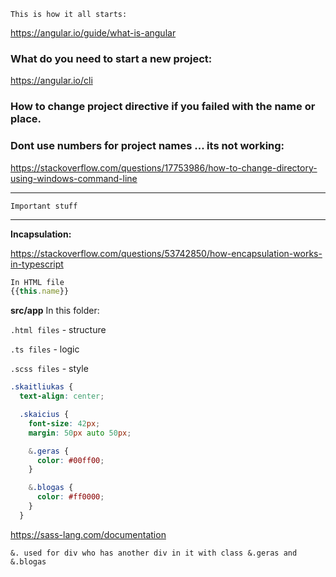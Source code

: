 `This is how it all starts:`

https://angular.io/guide/what-is-angular

### What do you need to start a new project:

https://angular.io/cli

### How to change project directive if you failed with the name or place.

### Dont use numbers for project names ... its not working:

https://stackoverflow.com/questions/17753986/how-to-change-directory-using-windows-command-line

---

`Important stuff`

---

**Incapsulation:**

https://stackoverflow.com/questions/53742850/how-encapsulation-works-in-typescript

```js
In HTML file
{{this.name}}
```

**src/app**
In this folder:

`.html files` - structure

`.ts files` - logic

`.scss files` - style

```css
.skaitliukas {
  text-align: center;

  .skaicius {
    font-size: 42px;
    margin: 50px auto 50px;

    &.geras {
      color: #00ff00;
    }

    &.blogas {
      color: #ff0000;
    }
  }
```

https://sass-lang.com/documentation

`&. used for div who has another div in it with class &.geras and &.blogas`
